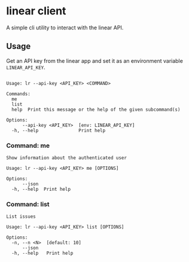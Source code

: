 # linear client

A simple cli utility to interact with the linear API.


## Usage

Get an API key from the linear app and set it as an environment variable `LINEAR_API_KEY`.

```

Usage: lr --api-key <API_KEY> <COMMAND>

Commands:
  me
  list
  help  Print this message or the help of the given subcommand(s)

Options:
      --api-key <API_KEY>  [env: LINEAR_API_KEY]
  -h, --help               Print help
```

### Command: me

```
Show information about the authenticated user

Usage: lr --api-key <API_KEY> me [OPTIONS]

Options:
      --json  
  -h, --help  Print help
```

### Command: list

```
List issues

Usage: lr --api-key <API_KEY> list [OPTIONS]

Options:
  -n, --n <N>  [default: 10]
      --json   
  -h, --help   Print help
```
